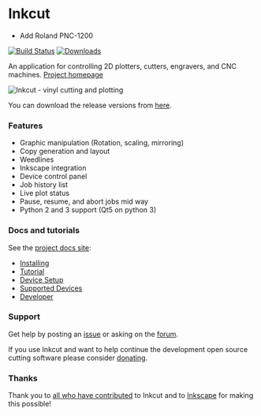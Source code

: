 # Inkcut

* Add Roland PNC-1200

[![Build Status](https://travis-ci.org/codelv/inkcut.svg?branch=master)](https://travis-ci.org/codelv/inkcut)  [![Downloads](https://pepy.tech/badge/inkcut)](https://pepy.tech/project/inkcut)

An application for controlling 2D plotters, cutters, engravers, and CNC machines. [Project homepage](https://www.codelv.com/projects/inkcut/)

![Inkcut - vinyl cutting and plotting](https://user-images.githubusercontent.com/380158/34273634-29e60a08-e663-11e7-9977-5125eae738f7.gif)

You can download the release versions from [here](https://github.com/codelv/inkcut/releases).

### Features

- Graphic manipulation (Rotation, scaling, mirroring)
- Copy generation and layout
- Weedlines
- Inkscape integration
- Device control panel
- Job history list
- Live plot status
- Pause, resume, and abort jobs mid way
- Python 2 and 3 support (Qt5 on python 3)

### Docs and tutorials

See the [project docs site](https://www.codelv.com/projects/inkcut/docs/):

* [Installing](https://www.codelv.com/projects/inkcut/docs/installing)
* [Tutorial](https://www.codelv.com/projects/inkcut/docs/tutorial)
* [Device Setup](https://www.codelv.com/projects/inkcut/docs/device-setup)
* [Supported Devices](https://www.codelv.com/projects/inkcut/docs/supported-devices)
* [Developer](https://www.codelv.com/projects/inkcut/docs/developer)

### Support

Get help by posting an [issue](https://github.com/codelv/inkcut/issues) or asking on the [forum](https://inkcut.org/).

If you use Inkcut and want to help continue the development open source cutting software
please consider [donating](https://www.codelv.com/projects/inkcut/support/).

### Thanks

Thank you to [all who have contributed](https://github.com/codelv/inkcut/graphs/contributors) to Inkcut and to [Inkscape](http://inkscape.org/) for making this possible!
